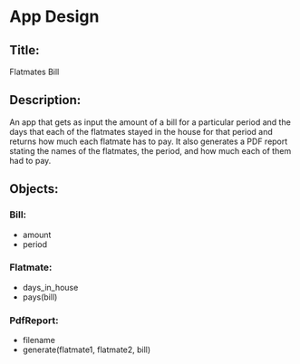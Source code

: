 # App Design

## Title:
Flatmates Bill

## Description:
An app that gets as input the amount of a bill for a particular period and the days that each of the flatmates stayed in the house for that period and returns how much each flatmate has to pay. It also generates a PDF report stating the names of the flatmates, the period, and how much each of them had to pay.

## Objects:
### Bill:
- amount
- period
### Flatmate:
- days_in_house
- pays(bill)
### PdfReport:
- filename
- generate(flatmate1, flatmate2, bill)
